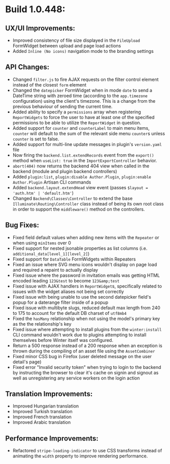# Build 1.0.448:

## UX/UI Improvements:
- Improved consistency of file size displayed in the `FileUpload` FormWidget between upload and page load actions
- Added `Inline (No icons)` navigation mode to the branding settings

## API Changes:
- Changed `filter.js` to fire AJAX requests on the filter control element instead of the closest `form` element
- Changed the `datepicker` FormWidget when in mode `date` to send a DateTime string with zeroed time (according to the `app.timezone` configuration) using the client's timezone. This is a change from the previous behaviour of sending the current time.
- Added ability to specify a `permissions` array when registering `ReportWidgets` to force the user to have at least one of the specified permissions to be able to utilize the `ReportWidget` in question.
- Added support for `counter` and `counterLabel` to main menu items, `counter` will default to the sum of the relevant side menu `counter`s unless `counter` is set to false.
- Added support for multi-line update messages in plugin's `version.yaml` file
- Now firing the `backend.list.extendRecords` event from the `export()` method when `useList: true` in the `ImportExportController` behavior.
- `abort(404)` now returns the backend 404 view when called in the backend (module and plugin backend controllers)
- Added `plugin:list`, `plugin:disable Author.Plugin`, `plugin:enable Author.Plugin` Artisan CLI commands
- Added `backend.layout.extendHead` view event (passes `$layout = 'auth.htm' | 'default.htm'`)
- Changed `Backend\Classes\Controller` to extend the base `Illuminate\Routing\Controller` class instead of being its own root class in order to support the `middleware()` method on the controllers.

## Bug Fixes:
- Fixed field default values when adding new items with the `Repeater` or when using `minItems` over 0
- Fixed support for nested jsonable properties as list columns (i.e. `additional_data[level_1][level_2]`)
- Fixed support for `DataTable` FormWidgets within Repeaters
- Fixed an issue where SVG menu icons wouldn't display on page load and required a repaint to actually display
- Fixed issue where the password in invitation emails was getting HTML encoded leading `123&test` to become `123&amp;test`
- Fixed issue with AJAX handlers in `ReportWidget`s, specifically related to issues with the widget aliases not being set correctly
- Fixed issue with being unable to use the second datepicker field's popup for a daterange filter inside of a popup
- Fixed issue with multibyte slugs, reduced default max length from 240 to 175 to account for the default DB charset of `utf8mb4`
- Fixed the `hasMany` relationship when not using the model's primary key as the the relationship's key
- Fixed issue where attempting to install plugins from the `winter:install` CLI command wouldn't work due to plugins attempting to install themselves before Winter itself was configured.
- Return a 500 response instead of a 200 response when an exception is thrown during the compiling of an asset file using the `AssetCombiner`
- Fixed minor CSS bug in Firefox (user deleted message on the user detail's page)
- Fixed error "Invalid security token" when trying to login to the backend by instructing the browser to clear it's cache on signin and signout as well as unregistering any service workers on the login action

## Translation Improvements:
- Improved Hungarian translation
- Improved Turkish translation
- Improved French translation
- Improved Arabic translation

## Performance Improvements:
- Refactored `stripe-loading-indicator` to use CSS transforms instead of animating the `width` property to improve rendering performance.